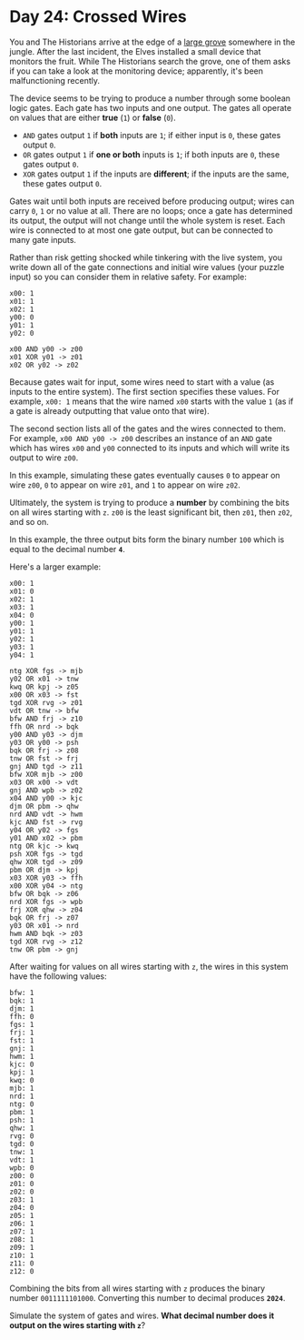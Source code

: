 # Day 24: Crossed Wires

You and The Historians arrive at the edge of a [large grove](https://adventofcode.com/2022/day/23) somewhere in the 
jungle. After the last incident, the Elves installed a small device that monitors the fruit. While The Historians search 
the grove, one of them asks if you can take a look at the monitoring device; apparently, it's been malfunctioning 
recently.

The device seems to be trying to produce a number through some boolean logic gates. Each gate has two inputs and one 
output. The gates all operate on values that are either **true** (`1`) or **false** (`0`).
* `AND` gates output `1` if **both** inputs are `1`; if either input is `0`, these gates output `0`.
* `OR` gates output `1` if **one or both** inputs is `1`; if both inputs are `0`, these gates output `0`.
* `XOR` gates output `1` if the inputs are **different**; if the inputs are the same, these gates output `0`.

Gates wait until both inputs are received before producing output; wires can carry `0`, `1` or no value at all. There 
are no loops; once a gate has determined its output, the output will not change until the whole system is reset. Each 
wire is connected to at most one gate output, but can be connected to many gate inputs.

Rather than risk getting shocked while tinkering with the live system, you write down all of the gate connections and 
initial wire values (your puzzle input) so you can consider them in relative safety. For example:
```
x00: 1
x01: 1
x02: 1
y00: 0
y01: 1
y02: 0

x00 AND y00 -> z00
x01 XOR y01 -> z01
x02 OR y02 -> z02
```
Because gates wait for input, some wires need to start with a value (as inputs to the entire system). The first section 
specifies these values. For example, `x00: 1` means that the wire named `x00` starts with the value `1` (as if a gate is 
already outputting that value onto that wire).

The second section lists all of the gates and the wires connected to them. For example, `x00 AND y00 -> z00` describes 
an instance of an `AND` gate which has wires `x00` and `y00` connected to its inputs and which will write its output to 
wire `z00`.

In this example, simulating these gates eventually causes `0` to appear on wire `z00`, `0` to appear on wire `z01`, and 
`1` to appear on wire `z02`.

Ultimately, the system is trying to produce a **number** by combining the bits on all wires starting with `z`. `z00` is 
the least significant bit, then `z01`, then `z02`, and so on.

In this example, the three output bits form the binary number `100` which is equal to the decimal number **`4`**.

Here's a larger example:
```
x00: 1
x01: 0
x02: 1
x03: 1
x04: 0
y00: 1
y01: 1
y02: 1
y03: 1
y04: 1

ntg XOR fgs -> mjb
y02 OR x01 -> tnw
kwq OR kpj -> z05
x00 OR x03 -> fst
tgd XOR rvg -> z01
vdt OR tnw -> bfw
bfw AND frj -> z10
ffh OR nrd -> bqk
y00 AND y03 -> djm
y03 OR y00 -> psh
bqk OR frj -> z08
tnw OR fst -> frj
gnj AND tgd -> z11
bfw XOR mjb -> z00
x03 OR x00 -> vdt
gnj AND wpb -> z02
x04 AND y00 -> kjc
djm OR pbm -> qhw
nrd AND vdt -> hwm
kjc AND fst -> rvg
y04 OR y02 -> fgs
y01 AND x02 -> pbm
ntg OR kjc -> kwq
psh XOR fgs -> tgd
qhw XOR tgd -> z09
pbm OR djm -> kpj
x03 XOR y03 -> ffh
x00 XOR y04 -> ntg
bfw OR bqk -> z06
nrd XOR fgs -> wpb
frj XOR qhw -> z04
bqk OR frj -> z07
y03 OR x01 -> nrd
hwm AND bqk -> z03
tgd XOR rvg -> z12
tnw OR pbm -> gnj
```
After waiting for values on all wires starting with `z`, the wires in this system have the following values:
```
bfw: 1
bqk: 1
djm: 1
ffh: 0
fgs: 1
frj: 1
fst: 1
gnj: 1
hwm: 1
kjc: 0
kpj: 1
kwq: 0
mjb: 1
nrd: 1
ntg: 0
pbm: 1
psh: 1
qhw: 1
rvg: 0
tgd: 0
tnw: 1
vdt: 1
wpb: 0
z00: 0
z01: 0
z02: 0
z03: 1
z04: 0
z05: 1
z06: 1
z07: 1
z08: 1
z09: 1
z10: 1
z11: 0
z12: 0
```
Combining the bits from all wires starting with `z` produces the binary number `0011111101000`. Converting this number 
to decimal produces **`2024`**.

Simulate the system of gates and wires. **What decimal number does it output on the wires starting with `z`**?